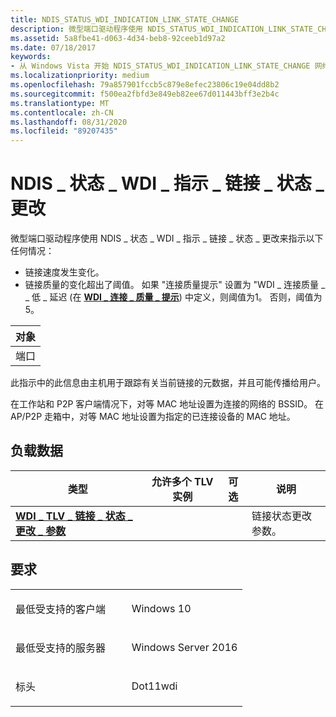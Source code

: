 ```yaml
---
title: NDIS_STATUS_WDI_INDICATION_LINK_STATE_CHANGE
description: 微型端口驱动程序使用 NDIS_STATUS_WDI_INDICATION_LINK_STATE_CHANGE 指示以下任何情况
ms.assetid: 5a8fbe41-d063-4d34-beb8-92ceeb1d97a2
ms.date: 07/18/2017
keywords:
- 从 Windows Vista 开始 NDIS_STATUS_WDI_INDICATION_LINK_STATE_CHANGE 网络驱动程序
ms.localizationpriority: medium
ms.openlocfilehash: 79a857901fccb5c879e8efec23806c19e04dd8b2
ms.sourcegitcommit: f500ea2fbfd3e849eb82ee67d011443bff3e2b4c
ms.translationtype: MT
ms.contentlocale: zh-CN
ms.lasthandoff: 08/31/2020
ms.locfileid: "89207435"
---
```

# <a name="ndis_status_wdi_indication_link_state_change"></a>NDIS \_ 状态 \_ WDI \_ 指示 \_ 链接 \_ 状态 \_ 更改


微型端口驱动程序使用 NDIS \_ 状态 \_ WDI \_ 指示 \_ 链接 \_ 状态 \_ 更改来指示以下任何情况：

-   链接速度发生变化。
-   链接质量的变化超出了阈值。 如果 "连接质量提示" 设置为 "WDI \_ 连接质量 \_ \_ 低 \_ 延迟 (在 [**WDI \_ 连接 \_ 质量 \_ 提示**](/windows-hardware/drivers/ddi/wditypes/ne-wditypes-_wdi_connection_quality_hint)) 中定义，则阈值为1。 否则，阈值为5。

| 对象 |
|--------|
| 端口   |

 

此指示中的此信息由主机用于跟踪有关当前链接的元数据，并且可能传播给用户。

在工作站和 P2P 客户端情况下，对等 MAC 地址设置为连接的网络的 BSSID。 在 AP/P2P 走箱中，对等 MAC 地址设置为指定的已连接设备的 MAC 地址。

## <a name="payload-data"></a>负载数据


| 类型                                                                                           | 允许多个 TLV 实例 | 可选 | 说明                       |
|------------------------------------------------------------------------------------------------|--------------------------------|----------|-----------------------------------|
| [**WDI \_ TLV \_ 链接 \_ 状态 \_ 更改 \_ 参数**](./wdi-tlv-link-state-change-parameters.md) |                                |          | 链接状态更改参数。 |

 

<a name="requirements"></a>要求
------------

<table>
<colgroup>
<col width="50%" />
<col width="50%" />
</colgroup>
<tbody>
<tr class="odd">
<td><p>最低受支持的客户端</p></td>
<td><p>Windows 10</p></td>
</tr>
<tr class="even">
<td><p>最低受支持的服务器</p></td>
<td><p>Windows Server 2016</p></td>
</tr>
<tr class="odd">
<td><p>标头</p></td>
<td>Dot11wdi</td>
</tr>
</tbody>
</table>

 

